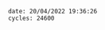 

                date: 20/04/2022 19:36:26
                cycles: 24600

                         